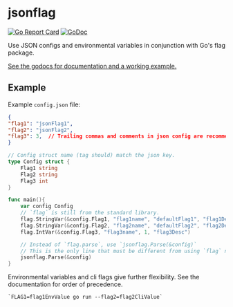 # jsonflag

[![Go Report Card](https://goreportcard.com/badge/github.com/zamicol/jsonflag)](https://goreportcard.com/report/github.com/zamicol/jsonflag)
[![GoDoc](https://godoc.org/github.com/zamicol/jsonflag?status.svg)](https://godoc.org/github.com/zamicol/jsonflag)


Use JSON configs and environmental variables in conjunction with Go's flag package.

[See the godocs for documentation and a working example.](https://godoc.org/github.com/zamicol/jsonflag)


## Example
Example `config.json` file:
```json
{
"flag1": "jsonFlag1",
"flag2": "jsonFlag2",
"flag3": 3,  // Trailing commas and comments in json config are recommended.  
}
```

```go
// Config struct name (tag should) match the json key.  
type Config struct {
	Flag1 string
	Flag2 string
	Flag3 int
}

func main(){
	var config Config
	// `flag` is still from the standard library.
	flag.StringVar(&config.Flag1, "flag1name", "defaultFlag1", "flag1Desc")
	flag.StringVar(&config.Flag2, "flag2name", "defaultFlag2", "flag2Desc")
	flag.IntVar(&config.Flag3, "flag3name", 1, "flag3Desc")

	// Instead of `flag.parse`, use `jsonflag.Parse(&config)`
	// This is the only line that must be different from using `flag` normally.  
	jsonflag.Parse(&config)
}
```


Environmental variables and cli flags give further flexibility.  See the documentation for order of precedence.  

	`FLAG1=flag1EnvValue go run --flag2=flag2CliValue`
